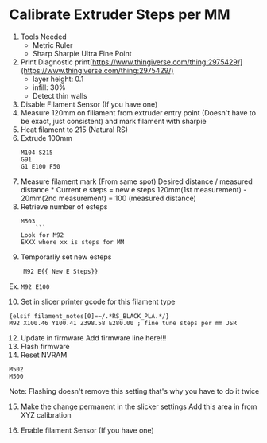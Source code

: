 
# Calibrate Extruder Steps per MM
1. Tools Needed
	* Metric Ruler
	* Sharp Sharpie Ultra Fine Point
2. Print Diagnostic print[https://www.thingiverse.com/thing:2975429/](https://www.thingiverse.com/thing:2975429/)
	* layer height: 0.1
	* infill: 30%
    * Detect thin walls
3. Disable Filament Sensor (If you have one)
4. Measure 120mm on filiament from extruder entry point (Doesn't have to be exact, just consistent) and mark filament with sharpie
5. Heat filament to 215 (Natural RS)
6. Extrude 100mm
    ```
    M104 S215
    G91
    G1 E100 F50
   ```
7. Measure filament mark (From same spot)
    Desired distance / measured distance * Current e steps = new e steps
    120mm(1st measurement) - 20mm(2nd measurement) = 100 (measured distance)
8. Retrieve number of esteps
    ```
    M503
        ```
	Look for M92
	EXXX where xx is steps for MM
9. Temporarliy set new esteps
```
    M92 E{{ New E Steps}}
```
Ex. `M92 E100`

10. Set in slicer printer gcode for this filament type
```
{elsif filament_notes[0]=~/.*RS_BLACK_PLA.*/}
M92 X100.46 Y100.41 Z398.58 E280.00 ; fine tune steps per mm JSR

```
12. Update in firmware
   Add firmware line here!!!
13. Flash firmware
14. Reset NVRAM
```
M502
M500
```
Note: Flashing doesn't remove this setting that's why you have to do it twice

15. Make the change permanent in the slicker settings
     Add this area in from XYZ calibration 

16. Enable filament Sensor (If you have one)
	
<!--stackedit_data:
eyJoaXN0b3J5IjpbMTYwOTg3MzIwNyw4MDU0MzgzMzMsLTE4OD
QxMTY1NCwtNDU0NzA3MDQ0LDE4NDY3NDc2OTMsLTE5Mjc1MDEx
ODcsODU1MzY5ODIwXX0=
-->